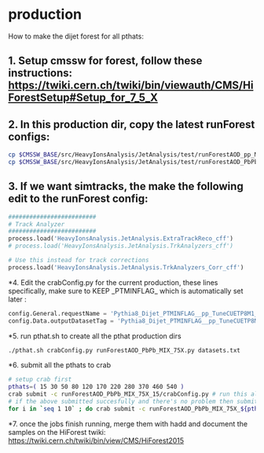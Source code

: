 # production

How to make the dijet forest for all pthats:

## 1. Setup cmssw for forest, follow these instructions: https://twiki.cern.ch/twiki/bin/viewauth/CMS/HiForestSetup#Setup_for_7_5_X 

## 2. In this production dir, copy the latest runForest configs:
```bash
cp $CMSSW_BASE/src/HeavyIonsAnalysis/JetAnalysis/test/runForestAOD_pp_MC_75X.py .
cp $CMSSW_BASE/src/HeavyIonsAnalysis/JetAnalysis/test/runForestAOD_PbPb_MIX_75X.py .
```

## 3. If we want simtracks, the make the following edit to the runForest config:
```python
#########################
# Track Analyzer                                                                       
#########################
process.load('HeavyIonsAnalysis.JetAnalysis.ExtraTrackReco_cff')
# process.load('HeavyIonsAnalysis.JetAnalysis.TrkAnalyzers_cff')

# Use this instead for track corrections
process.load('HeavyIonsAnalysis.JetAnalysis.TrkAnalyzers_Corr_cff')
```

*4. Edit the crabConfig.py for the current production, these lines specifically, make sure to KEEP \_PTMINFLAG_ which is automatically set later :
```python
config.General.requestName = 'Pythia8_Dijet_PTMINFLAG__pp_TuneCUETP8M1_Hydjet_MinBias_5020GeV_FOREST_758_PrivMC_v0'
config.Data.outputDatasetTag = 'Pythia8_Dijet_PTMINFLAG__pp_TuneCUETP8M1_Hydjet_MinBias_5020GeV_FOREST_758_PrivMC'
```

*5. run pthat.sh to create all the pthat production dirs
```bash
./pthat.sh crabConfig.py runForestAOD_PbPb_MIX_75X.py datasets.txt
```

*6. submit all the pthats to crab 
```bash
# setup crab first 
pthats=( 15 30 50 80 120 170 220 280 370 460 540 )
crab submit -c runForestAOD_PbPb_MIX_75X_15/crabConfig.py # run this alone to make sure the crab job starts ok, may ask for password
# if the above submitted succesfully and there's no problem then submit the rest with the following command
for i in `seq 1 10` ; do crab submit -c runForestAOD_PbPb_MIX_75X_${pthats[$((i))]}/crabConfig.py; done
```

*7. once the jobs finish running, merge them with hadd and document the samples on the HiForest twiki: https://twiki.cern.ch/twiki/bin/view/CMS/HiForest2015 

